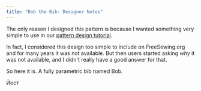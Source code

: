 ```yaml
---
title: "Bob the Bib: Designer Notes"
---
```


The only reason I designed this pattern is because I wanted something very simple to use in our [pattern design tutorial](https://freesewing.dev/tutorials/pattern-design).

In fact, I considered this design too simple to include on FreeSewing.org and for many years it was not available. But then users started asking *why* it was not available, and I didn't really have a good answer for that.

So here it is. A fully parametric bib named Bob.

Йост
